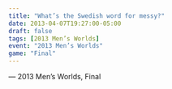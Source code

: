 ```yaml
---
title: "What’s the Swedish word for messy?"
date: 2013-04-07T19:27:00-05:00
draft: false
tags: [2013 Men’s Worlds]
event: "2013 Men’s Worlds"
game: "Final"
---
```

— 2013 Men’s Worlds, Final
<!--more--> 